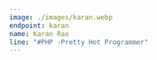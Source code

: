 ```yaml
---
image: ./images/karan.webp
endpoint: karan
name: Karan Rao
line: "#PHP -Pretty Hot Programmer"
---
```

